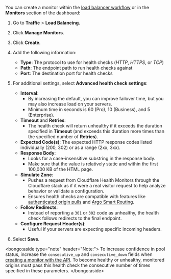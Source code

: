 You can create a monitor within the [load balancer workflow](/how-to/create-load-balancer) or in the **Monitors** section of the dashboard:

1. Go to **Traffic** > **Load Balancing**.
1. Click **Manage Monitors**.
1. Click **Create**.
1. Add the following information:

   - **Type**: The protocol to use for health checks (_HTTP_, _HTTPS_, or _TCP_)
   - **Path**: The endpoint path to run health checks against
   - **Port**: The destination port for health checks

1. For additional settings, select **Advanced health check settings**:

   - **Interval**:
     - By increasing the default, you can improve failover time, but you may also increase load on your servers.
     - Minimum time in seconds is 60 (Pro), 10 (Business), and 5 (Enterprise).
   - **Timeout** and **Retries**:
     - The health check will return unhealthy if it exceeds the duration specified in **Timeout** (and exceeds this duration more times than the specified number of **Retries**).
   - **Expected Code(s)**: The expected HTTP response codes listed individually (200, 302) or as a range (2xx, 3xx).
   - **Response Body**:
     - Looks for a case-insensitive substring in the response body.
     - Make sure that the value is relatively static and within the first 100,000 KB of the HTML page.
   - **Simulate Zone**:
     - Pushes a request from Cloudflare Health Monitors through the Cloudflare stack as if it were a real visitor request to help analyze behavior or validate a configuration.
     - Ensures health checks are compatible with features like [authenticated origin pulls](https://developers.cloudflare.com/ssl/origin-configuration/authenticated-origin-pull) and [Argo Smart Routing](https://support.cloudflare.com/hc/articles/115000224552).
   - **Follow Redirects**:
     - Instead of reporting a `301` or `302` code as unhealthy, the health check follows redirects to the final endpoint.
   - **Configure Request Header(s)**:
     - Useful if your servers are expecting specific incoming headers.

1. Select **Save**.

<bongo:aside type="note" header="Note:">
To increase confidence in pool status, increase the `consecutive_up` and `consecutive_down` fields when [creating a monitor with the API](https://api.cloudflare.com/#account-load-balancer-monitors-create-monitor). To become healthy or unhealthy, monitored origins must pass this health check the consecutive number of times specified in these parameters.
</bongo:aside>
